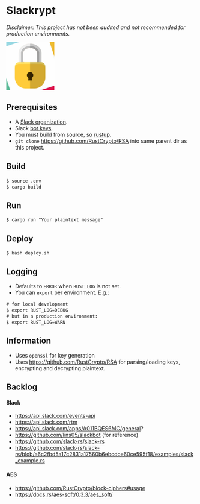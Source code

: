 # Slackrypt

_Disclaimer: This project has not been audited and not recommended for production environments._

<img src="https://github.com/jeffrade/slackrypt/blob/master/slackrypt.jpg" alt="logo" width="128" height="128">

## Prerequisites
 - A [Slack organization](https://slack.com/get-started).
 - Slack [bot keys](https://slack.com/get-started).
 - You must build from source, so [rustup](https://rustup.rs/). 
 - `git clone` https://github.com/RustCrypto/RSA into same parent dir as this project.

## Build
```
$ source .env
$ cargo build
```

## Run
```
$ cargo run "Your plaintext message"
```

## Deploy
```
$ bash deploy.sh
```

## Logging
 - Defaults to `ERROR` when `RUST_LOG` is not set.
 - You can `export` per environment. E.g.:
```
# for local development
$ export RUST_LOG=DEBUG
# but in a production environment:
$ export RUST_LOG=WARN
```

## Information
 - Uses `openssl` for key generation
 - Uses https://github.com/RustCrypto/RSA for parsing/loading keys, encrypting and decrypting plaintext.

## Backlog
#### Slack
 - https://api.slack.com/events-api
 - https://api.slack.com/rtm
 - https://api.slack.com/apps/A011BQES6MC/general?
 - https://github.com/lins05/slackbot (for reference)
 - https://github.com/slack-rs/slack-rs
 - https://github.com/slack-rs/slack-rs/blob/a6c2fbd5a17c2831a17560b6ebcdce60ce595f18/examples/slack_example.rs

#### AES
 - https://github.com/RustCrypto/block-ciphers#usage
 - https://docs.rs/aes-soft/0.3.3/aes_soft/ 
